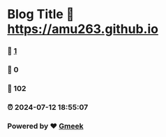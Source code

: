 # Blog Title :link: https://amu263.github.io 
### :page_facing_up: [1](https://amu263.github.io/tag.html) 
### :speech_balloon: 0 
### :hibiscus: 102 
### :alarm_clock: 2024-07-12 18:55:07 
### Powered by :heart: [Gmeek](https://github.com/Meekdai/Gmeek)
